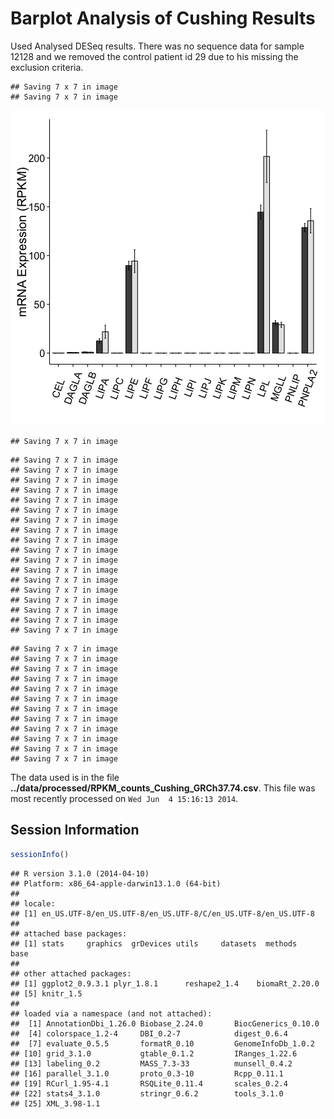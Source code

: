 Barplot Analysis of Cushing Results
=======================================

Used Analysed DESeq results.  There was no sequence data for sample 12128 and we removed the control patient id 29 due to his missing the exclusion criteria.





```
## Saving 7 x 7 in image
## Saving 7 x 7 in image
```


![plot of chunk cushing-lipase-barplots](figure/cushing-lipase-barplots.png) 

```
## Saving 7 x 7 in image
```



```
## Saving 7 x 7 in image
## Saving 7 x 7 in image
## Saving 7 x 7 in image
## Saving 7 x 7 in image
## Saving 7 x 7 in image
## Saving 7 x 7 in image
## Saving 7 x 7 in image
## Saving 7 x 7 in image
## Saving 7 x 7 in image
## Saving 7 x 7 in image
## Saving 7 x 7 in image
## Saving 7 x 7 in image
## Saving 7 x 7 in image
## Saving 7 x 7 in image
## Saving 7 x 7 in image
## Saving 7 x 7 in image
## Saving 7 x 7 in image
## Saving 7 x 7 in image
```



```
## Saving 7 x 7 in image
## Saving 7 x 7 in image
## Saving 7 x 7 in image
## Saving 7 x 7 in image
## Saving 7 x 7 in image
## Saving 7 x 7 in image
## Saving 7 x 7 in image
## Saving 7 x 7 in image
## Saving 7 x 7 in image
## Saving 7 x 7 in image
## Saving 7 x 7 in image
## Saving 7 x 7 in image
```



The data used is in the file **../data/processed/RPKM_counts_Cushing_GRCh37.74.csv**.  This file was most recently processed on ``Wed Jun  4 15:16:13 2014``.


Session Information
---------------------


```r
sessionInfo()
```

```
## R version 3.1.0 (2014-04-10)
## Platform: x86_64-apple-darwin13.1.0 (64-bit)
## 
## locale:
## [1] en_US.UTF-8/en_US.UTF-8/en_US.UTF-8/C/en_US.UTF-8/en_US.UTF-8
## 
## attached base packages:
## [1] stats     graphics  grDevices utils     datasets  methods   base     
## 
## other attached packages:
## [1] ggplot2_0.9.3.1 plyr_1.8.1      reshape2_1.4    biomaRt_2.20.0 
## [5] knitr_1.5      
## 
## loaded via a namespace (and not attached):
##  [1] AnnotationDbi_1.26.0 Biobase_2.24.0       BiocGenerics_0.10.0 
##  [4] colorspace_1.2-4     DBI_0.2-7            digest_0.6.4        
##  [7] evaluate_0.5.5       formatR_0.10         GenomeInfoDb_1.0.2  
## [10] grid_3.1.0           gtable_0.1.2         IRanges_1.22.6      
## [13] labeling_0.2         MASS_7.3-33          munsell_0.4.2       
## [16] parallel_3.1.0       proto_0.3-10         Rcpp_0.11.1         
## [19] RCurl_1.95-4.1       RSQLite_0.11.4       scales_0.2.4        
## [22] stats4_3.1.0         stringr_0.6.2        tools_3.1.0         
## [25] XML_3.98-1.1
```

